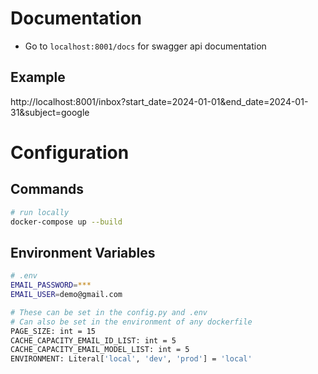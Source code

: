 # Documentation

- Go to `localhost:8001/docs` for swagger api documentation
## Example
http://localhost:8001/inbox?start_date=2024-01-01&end_date=2024-01-31&subject=google

# Configuration
## Commands
```sh
# run locally
docker-compose up --build
```

## Environment Variables
```sh
# .env
EMAIL_PASSWORD=***
EMAIL_USER=demo@gmail.com

# These can be set in the config.py and .env
# Can also be set in the environment of any dockerfile
PAGE_SIZE: int = 15
CACHE_CAPACITY_EMAIL_ID_LIST: int = 5
CACHE_CAPACITY_EMAIL_MODEL_LIST: int = 5
ENVIRONMENT: Literal['local', 'dev', 'prod'] = 'local'
```
